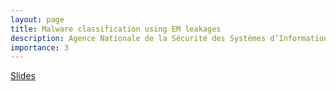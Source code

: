 ```yaml
---
layout: page
title: Malware classification using EM leakages
description: Agence Nationale de la Sécurité des Systèmes d’Information (ANSSI), Oct. 2021 
importance: 3
---
```


[Slides]()